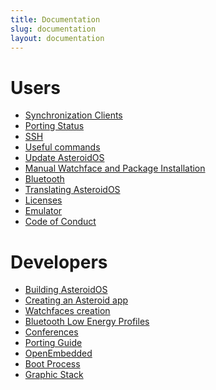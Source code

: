 ```yaml
---
title: Documentation
slug: documentation
layout: documentation
---
```


<div class="page-header">
  <h1 id="users">Users</h1>
</div>
<ul>
  <li><a href="{{rel 'wiki/synchronization-clients'}}">Synchronization Clients</a></li>
  <li><a href="{{rel 'wiki/porting-status'}}">Porting Status</a></li>
  <li><a href="{{rel 'wiki/ssh'}}">SSH</a></li>
  <li><a href="{{rel 'wiki/useful-commands'}}">Useful commands</a></li>
  <li><a href="{{rel 'wiki/update-asteroidos'}}">Update AsteroidOS</a></li>
  <li><a href="{{rel 'wiki/package-installation'}}">Manual Watchface and Package Installation</a></li>
  <li><a href="{{rel 'wiki/bluetooth'}}">Bluetooth</a></li>
  <li><a href="{{rel 'wiki/translating-asteroidos'}}">Translating AsteroidOS</a></li>
  <li><a href="{{rel 'wiki/licenses'}}">Licenses</a></li>
  <li><a href="{{rel 'wiki/emulator'}}">Emulator</a></li>
  <li><a href="{{rel 'wiki/code-of-conduct'}}">Code of Conduct</a></li>
</ul>

<div class="page-header">
  <h1 id="developers">Developers</h1>
</div>
<ul>
  <li><a href="{{rel 'wiki/building-asteroidos'}}">Building AsteroidOS</a></li>
  <li><a href="{{rel 'wiki/creating-an-asteroid-app'}}">Creating an Asteroid app</a></li>
  <li><a href="{{rel 'wiki/watchfaces-creation'}}">Watchfaces creation</a></li>
  <li><a href="{{rel 'wiki/ble-profiles'}}">Bluetooth Low Energy Profiles</a></li>
  <li><a href="{{rel 'wiki/conferences'}}">Conferences</a></li>
  <li><a href="{{rel 'wiki/porting-guide'}}">Porting Guide</a></li>
  <li><a href="{{rel 'wiki/openembedded'}}">OpenEmbedded</a></li>
  <li><a href="{{rel 'wiki/boot-process'}}">Boot Process</a></li>
  <li><a href="{{rel 'wiki/graphic-stack'}}">Graphic Stack</a></li>
</ul>
